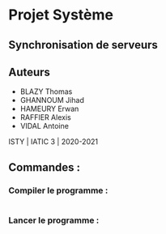 # Projet Système
## Synchronisation de serveurs

## Auteurs
* BLAZY Thomas
* GHANNOUM Jihad
* HAMEURY Erwan
* RAFFIER Alexis
* VIDAL Antoine

ISTY | IATIC 3 | 2020-2021

## Commandes :

### Compiler le programme :
```gcc - Wall *.c -lpthread -o main
```

### Lancer le programme :
```./main
```
